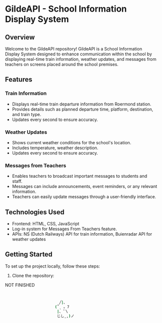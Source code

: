 # GildeAPI - School Information Display System

## Overview

Welcome to the GildeAPI repository! GildeAPI is a School Information Display System designed to enhance communication within the school by displaying real-time train information, weather updates, and messages from teachers on screens placed around the school premises.

## Features

### Train Information

- Displays real-time train departure information from Roermond station.
- Provides details such as planned departure time, platform, destination, and train type.
- Updates every second to ensure accuracy.

### Weather Updates

- Shows current weather conditions for the school's location.
- Includes temperature, weather description.
- Updates every second to ensure accuracy.

### Messages from Teachers

- Enables teachers to broadcast important messages to students and staff.
- Messages can include announcements, event reminders, or any relevant information.
- Teachers can easily update messages through a user-friendly interface.

## Technologies Used

- Frontend: HTML, CSS, JavaScript
- Log-in system for Messages From Teachers feature.
- APIs: NS (Dutch Railways) API for train information, Buienradar API for weather updates

## Getting Started

To set up the project locally, follow these steps:

1. Clone the repository:

NOT FINISHED

   ```bash


                            ╱|、
                          (˚ˎ 。7  
                           |、˜〵          
                           じしˍ,)ノ

